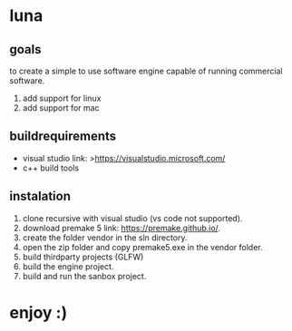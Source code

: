 # luna
## goals

to create a simple to use software engine capable of running commercial software.

1. add support for linux
2. add support for mac


## buildrequirements 
- visual studio link: >https://visualstudio.microsoft.com/
- c++ build tools 
## instalation
1. clone recursive with visual studio (vs code not supported).
2. download premake 5 link: https://premake.github.io/.
3. create the folder vendor in the sln directory.
3. open the zip folder and copy premake5.exe in the vendor folder.
4. build thirdparty projects (GLFW)
5. build the engine project.
6. build and run the sanbox project.

# enjoy :)
